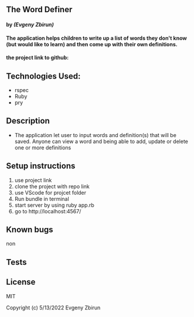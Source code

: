 ## The Word Definer

#### by _**(Evgeny Zbirun)**_

#### The application helps children to write up a list of words they don't know (but would like to learn) and then come up with their own definitions.



#### the project link to github: 

## Technologies Used:
* rspec
* Ruby
* pry

## Description
* The application let user to input words and definition(s) that will be saved. Anyone can view a word and being able to add, update or delete one or more definitions
## Setup instructions

1. use project link
2. clone the project with repo link
3. use VScode for projcet folder
4. Run bundle in terminal
5. start server by using ruby app.rb 
6. go to http://localhost:4567/



## Known bugs
 non
## Tests
 
## License

MIT

Copyright (c) 5/13/2022 Evgeny Zbirun